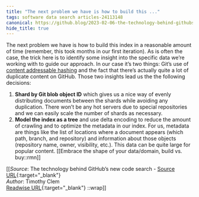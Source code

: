```yaml
---
title: "The next problem we have is how to build this ..."
tags: software data search articles-24113148
canonical: https://github.blog/2023-02-06-the-technology-behind-githubs-new-code-search/
hide_title: true
---
```


The next problem we have is how to build this index in a reasonable amount of time (remember, this took months in our first iteration). As is often the case, the trick here is to identify some insight into the specific data we’re working with to guide our approach. In our case it’s two things: Git’s use of [content addressable hashing](https://en.wikipedia.org/wiki/K-way_merge_algorithm) and the fact that there’s actually quite a lot of duplicate content on GitHub. Those two insights lead us the the following decisions:

1.  **Shard by Git blob object ID** which gives us a nice way of evenly distributing documents between the shards while avoiding any duplication. There won’t be any hot servers due to special repositories and we can easily scale the number of shards as necessary.
2.  **Model the index as a tree** and use delta encoding to reduce the amount of crawling and to optimize the metadata in our index. For us, metadata are things like the list of locations where a document appears (which path, branch, and repository) and information about those objects (repository name, owner, visibility, etc.). This data can be quite large for popular content.
[[Embrace the shape of your data/domain, build vs. buy::rmn]]


[[_Source_: The technology behind GitHub’s new code search - [Source URL](https://github.blog/2023-02-06-the-technology-behind-githubs-new-code-search/){:target="_blank"}<br>
_Author_: Timothy Clem<br>
[Readwise URL](https://readwise.io/open/471445418){:target="_blank"}
::wrap]]